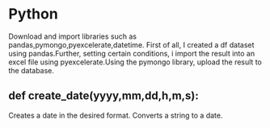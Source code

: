 # Python 
Download and import libraries such as pandas,pymongo,pyexcelerate,datetime. First of all, I created a df dataset using pandas.Further, setting certain conditions, i import the result into an excel file using pyexcelerate.Using the pymongo library, upload the result to the database.

## def create_date(yyyy,mm,dd,h,m,s):<br />
Creates a date in the desired format. Converts a string to a date.
